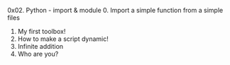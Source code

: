 0x02. Python - import & module
0. Import a simple function from a simple files
1. My first toolbox!
2. How to make a script dynamic!
3. Infinite addition
4. Who are you?
